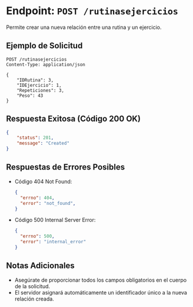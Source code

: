 # Endpoint: `POST /rutinasejercicios`

Permite crear una nueva relación entre una rutina y un ejercicio.

## Ejemplo de Solicitud
```http
POST /rutinasejercicios
Content-Type: application/json

{
    "IDRutina": 3,
    "IDEjercicio": 1,
    "Repeticiones": 3,
    "Peso": 43
}
```
## Respuesta Exitosa (Código 200 OK)
```json
{
    "status": 201,
    "message": "Created"
}
```

## Respuestas de Errores Posibles
- Código 404 Not Found:

  ```json
  {
    "errno": 404,
    "error": "not_found",
  }
  ```

- Código 500 Internal Server Error:
  ```json
  {
    "errno": 500,
    "error": "internal_error"
  }
  ``` 

## Notas Adicionales

- Asegúrate de proporcionar todos los campos obligatorios en el cuerpo de la solicitud.
- El servidor asignará automáticamente un identificador único a la nueva relación creada.
